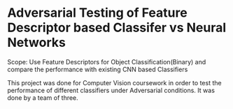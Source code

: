# Adversarial Testing of Feature Descriptor based Classifer vs Neural Networks
Scope: Use Feature Descriptors for Object Classification(Binary) and compare the performance with existing CNN based Classifiers

This project was done for Computer Vision coursework in order to test the performance of different classifiers under Adversarial conditions. It was done by a team of three.
